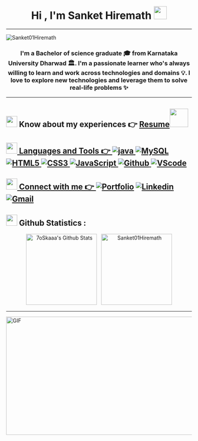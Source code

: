 <h1 align="center">Hi , I'm Sanket Hiremath <img src="https://media.giphy.com/media/hvRJCLFzcasrR4ia7z/giphy.gif" width="35"></h1><hr/>
<p align="left"> <img src="https://komarev.com/ghpvc/?username=Sanket01Hiremath&label=Profile%20views&color=0e75b6&style=flat" alt="Sanket01Hiremath" /> </p>
<h3 align="center">I'm a Bachelor of science graduate 🎓 from Karnataka University Dharwad 🏛. I'm a passionate learner who's always willing to learn and work across technologies and domains 💡. I love to explore new technologies and leverage them to solve real-life problems ✨</h3>
<div>
	<hr/>
<div>

## <img src="https://media.giphy.com/media/iY8CRBdQXODJSCERIr/giphy.gif" width="30px"> Know about my experiences 👉 [Resume](https://drive.google.com/file/d/1BNfx9JUATplmPlSaNr259GnR6Ide-FIB/view?usp=sharing)<a href="https://www.hackerrank.com/sankethrmth1234?hr_r=1"/><img src="https://raw.githubusercontent.com/rahuldkjain/github-profile-readme-generator/master/src/images/icons/Social/hackerrank.svg" width="50px" height="50px">
</div>

## <img src="https://media.giphy.com/media/iY8CRBdQXODJSCERIr/giphy.gif" width="30px"> Languages and Tools 👉 ![java](https://img.shields.io/badge/-java-000000?style=flat&logo=JAVA) ![MySQL](https://img.shields.io/badge/-mysql-000000?style=flat&logo=mysql) ![HTML5](https://img.shields.io/badge/-HTML5-000000?style=flat&logo=html5) ![CSS3](https://img.shields.io/badge/-CSS-000000?style=flat&logo=css3) ![JavaScript](https://img.shields.io/badge/-JavaScript-000000?style=flat&logo=javascript) ![Github](https://img.shields.io/badge/-Github-000000?style=flat&logo=github) ![VScode](https://img.shields.io/badge/-Visual%20Studio%20code-000000?style=flat&logo=Visual%20Studio%20code)<br />

	

## <img src="https://media.giphy.com/media/iY8CRBdQXODJSCERIr/giphy.gif" width="30px"> Connect with me 👉 [![Portfolio](https://img.shields.io/badge/-Porfolio-000?style=flat&logo=Book&logoColor=white)](https://Sanket01Hiremath.github.io/) [![Linkedin](https://img.shields.io/badge/-LinkedIn-blue?style=flat&logo=Linkedin&logoColor=white)](https://www.linkedin.com/in/Sanket01Hiremath/) [![Gmail](https://img.shields.io/badge/-Gmail-c14438?style=flat&logo=Gmail&logoColor=white)](mailto:sankethrmth1234@gmail.com)
## <img src="https://media.giphy.com/media/iY8CRBdQXODJSCERIr/giphy.gif" width="30px"> Github Statistics :
<p align="center">
<a href="https://github.com/Sanket01Hiremath/github-readme-stats"><img alt="7oSkaaa's Github Stats" src="https://github-readme-stats.vercel.app/api?username=Sanket01hiremath&show_icons=true&theme=dark" height="192px"/></a>
  &nbsp;
<img src="https://github-readme-stats.vercel.app/api/top-langs/?username=Sanket01Hiremath&show_icons=true&theme=dark" alt="Sanket01Hiremath" height="192px"/>
  <br/>
  </p>
	<hr/>
	<img align="right" alt="GIF" src="https://github.com/Sanket01Hiremath/Sanket/blob/main/68747470733a2f2f692e696d6775722e636f6d2f315a76566b44632e676966.gif?raw=true" width="1000" height="320" /><hr/>
